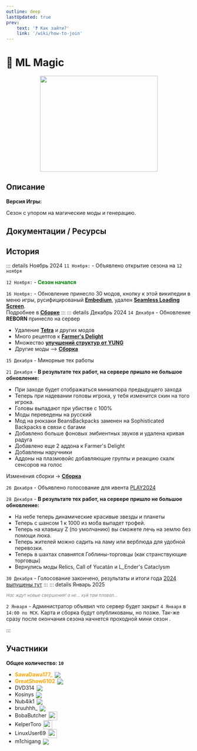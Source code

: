 ```yaml
---
outline: deep
lastUpdated: true
prev: 
    text: '❓ Как зайти?'
    link: '/wiki/how-to-join'
---
```


# 🔮 ML Magic

<img src="/WIKI/ML-Magic/demo_img_1.png" style="display: inline; vertical-align: middle; display: block; margin-left: auto; margin-right: auto; width: 320px; height: 260px;" /> 


## Описание
**Версия Игры:** <Badge type="info" text="1.20.1 Forge" />

Сезон с упором на магические моды и генерацию.

## Документации / Ресурсы

<Links :items="[
    { 
        name: 'Сборка', 
        link: 'ml-magic/modpack', 
        icon: 'solar:box-bold-duotone',
        color: '#868dcc'
    },
    { 
        name: 'Arts & Crafts', 
        link: 'ml-magic/artsncrafts', 
        icon: 'solar:pallete-2-bold-duotone',
        color: '#868dcc'
    },
    { 
        name: 'Etched', 
        link: 'ml-magic/etched', 
        icon: 'solar:play-circle-bold-duotone',
        color: '#868dcc'
    }
  ]"
/>

## История

::: details Ноябрь 2024
`11 Ноября:` - Объявлено открытие сезона на `12 ноября`

`12 Ноября:` - **<span style="color: green;">Сезон начался</span>**

`16 Ноября:` - Обновление принесло 30 модов, кнопку к этой википедии в меню игры, русифицированый **[Embedium](https://www.curseforge.com/minecraft/mc-mods/embeddium)**, удален **[Seamless Loading Screen](https://www.curseforge.com/minecraft/mc-mods/seamless-loading-screen-forge)**. <br/>
Подробнее в **[Сборке](ml-magic/modpack)**
:::
::: details Декабрь 2024 
`14 Декабря` - Обновление **REBORN** принесло на сервер 
- Удаление **[Tetra](https://www.curseforge.com/minecraft/mc-mods/tetra)** и других модов 
- Много рецептов к **[Farmer's Delight](ml-magic/modpack#farmer-s-delight)** 
- Множество **[улучшений структур от YUNG](ml-magic/modpack#yung-s-better)** 
- Другие моды --> **[Сборка](ml-magic/modpack)** <br/>  

`15 Декабря` - Минорные тех работы 

`21 Декабря` - **В результате тех работ, на сервере пришло не большое обновление:**
- При заходе будет отображаться миниатюра предыдущего захода
- Теперь при надевании головы игрока, у тебя изменится скин на того игрока.
- Головы выпадают при убистве с 100%
- Моды переведены на русский 
- Мод на рюкзаки BeansBackpacks заменен на Sophisticated Backpacks в связи с багами
- Добавлено больше фоновых эмбиентных звуков и удалена кривая радуга
- Добавлено еще 2 аддона к Farmer's Delight
- Добавлены наручники
- Аддоны на плазмовойс добавляющие группы и реакцию скалк сенсоров на голос

Изменения сборки -> **[Сборка](ml-magic/modpack)**<br/> 

`26 Декабря` - Объявлено голосование для ивента [PLAY2024](/wiki/play/play24) 

`28 Декабря` - **В результате тех работ, на сервере пришло не большое обновление:**
- На небе теперь динамические красивые звезды и планеты
- Теперь с шансом 1 к 1000 из моба выпадет трофей. 
- Теперь на клавишу Z (по умолчанию) вы сможете лечь на землю без помощи люка.
- Теперь жителей можно садить на ламу или верблюда для удобной перевозки.
- Теперь в шахтах спавнятся Гоблины-торговцы (как странствующие торговцы)
- Вернулись моды Relics, Call of Yucatán и L_Ender's Cataclysm

`30 Декабря` - Голосование закончено, результаты и итоги года [2024 выпущены тут](/wiki/play/play24)
:::
::: details Январь 2025

*<span style="color: gray;"><sup>Нас ждут новые свершения! а не... хуй там плавал...</sup></span>*

`2 Января` - Администратор объявил что сервер будет закрыт `4 Января` в `14:00 по МСК`. Карта и сборка будут опубликованы, но позже. Так-же сразу после окончания сезона начнется проходной мини сезон <Pill name="🟫 ML OneBlock" link="ml-oneblock"  />.

:::


 
## Участники
**Общее количество: `10`**

- **<span style="color: orange;">SawaDawa177_</span>** <img src="https://api.mineatar.io/face/0c81442c240b4087851ff50f3d8fd589?scale=3" style="display: inline; margin: 0 2px; vertical-align: middle;" />
- **<span style="color: orange;">GreatShow6102</span>** <img src="https://api.mineatar.io/face/ceb1b631-d2ff-4166-8458-e4c8498e1248?scale=3" style="display: inline; margin: 0 2px; vertical-align: middle;" />
- DVD314 <img src="https://api.mineatar.io/face/9806b0b5-baa2-48c6-b70e-64af239a78eb?scale=3" style="display: inline; margin: 0 2px; vertical-align: middle;" />
- Kosinys <img src="https://api.mineatar.io/face/58650faf-08ae-438a-a1ce-ec99ba38c4e6?scale=3" style="display: inline; margin: 0 2px; vertical-align: middle;" />
- Nub4ik1  <img src="https://api.mineatar.io/face/d2b496f0-c2b0-4849-8dee-a6bda731a7eb?scale=3" style="display: inline; margin: 0 2px; vertical-align: middle;" />
- bruuhhh_ <img src="https://api.mineatar.io/face/45e529c8-4a8e-44eb-b02c-5b99e41a9d1c?scale=3" style="display: inline; margin: 0 2px; vertical-align: middle;" />
- BobaButcher <img src="/minecraft/playerHeads/steveHead.png" style="display: inline; margin: 0 2px; vertical-align: middle;" width="24" height="24"/>
- KelperToro <img src="/minecraft/playerHeads/steveHead.png" style="display: inline; margin: 0 2px; vertical-align: middle;" width="24" height="24"/>
- LinuxUser69 <img src="/minecraft/playerHeads/steveHead.png" style="display: inline; margin: 0 2px; vertical-align: middle;" width="24" height="24"/>
- m1chigang <img src="https://api.mineatar.io/face/566bac65-6941-4454-9d50-7a4339fc433a?scale=3" style="display: inline; margin: 0 2px; vertical-align: middle;" />